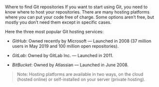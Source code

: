 ####
Where to find Git repositories
If you want to start using Git, you need to know where to host your repositories. There are many hosting platforms where you can put your code free of charge. Some options aren’t free, but mostly you don’t need them except in specific cases.

Here the three most popular Git hosting services:

- *GitHub*: Owned recently by Microsoft — Launched in 2008 (37 million users in May 2019 and 100 million open repositories).

- *GitLab*: Owned by GitLab Inc. — Launched in 2011.

- *BitBucket*: Owned by Atlassian — Launched in June 2008.

> Note: Hosting platforms are available in two ways, on the cloud (hosted online) or self-installed on your server (private hosting).
